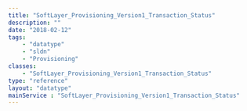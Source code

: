```yaml
---
title: "SoftLayer_Provisioning_Version1_Transaction_Status"
description: ""
date: "2018-02-12"
tags:
    - "datatype"
    - "sldn"
    - "Provisioning"
classes:
    - "SoftLayer_Provisioning_Version1_Transaction_Status"
type: "reference"
layout: "datatype"
mainService : "SoftLayer_Provisioning_Version1_Transaction_Status"
---
```

